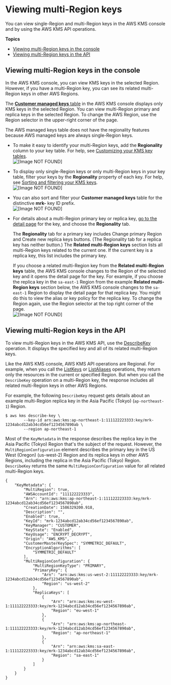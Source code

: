 # Viewing multi\-Region keys<a name="multi-region-keys-view"></a>

You can view single\-Region and multi\-Region keys in the AWS KMS console and by using the AWS KMS API operations\. 

**Topics**
+ [Viewing multi\-Region keys in the console](#mrk-view-console)
+ [Viewing multi\-Region keys in the API](#mrk-view-api)

## Viewing multi\-Region keys in the console<a name="mrk-view-console"></a>

In the AWS KMS console, you can view KMS keys in the selected Region\. However, if you have a multi\-Region key, you can see its related multi\-Region keys in other AWS Regions\.

The [**Customer managed keys** table](viewing-keys-console.md#viewing-console-navigate) in the AWS KMS console displays only KMS keys in the selected Region\. You can view multi\-Region primary and replica keys in the selected Region\. To change the AWS Region, use the Region selector in the upper\-right corner of the page\.

The AWS managed keys table does not have the regionality features because AWS managed keys are always single\-Region keys\. 
+ To make it easy to identify your multi\-Region keys, add the **Regionality** column to your key table\. For help, see [Customizing your KMS key tables](viewing-keys-console.md#viewing-console-customize)\.  
![\[Image NOT FOUND\]](http://docs.aws.amazon.com/kms/latest/developerguide/images/mrk-view-regionality-column.png)
+ To display only single\-Region keys or only multi\-Region keys in your key table, filter your keys by the **Regionality** property of each key\. For help, see [Sorting and filtering your KMS keys](viewing-keys-console.md#viewing-console-filter)\.  
![\[Image NOT FOUND\]](http://docs.aws.amazon.com/kms/latest/developerguide/images/mrk-view-regionality-filter.png)
+ You can also sort and filter your **Customer managed keys** table for the distinctive **mrk\-** key ID prefix\.  
![\[Image NOT FOUND\]](http://docs.aws.amazon.com/kms/latest/developerguide/images/mrk-view-keyid.png)
+ For details about a multi\-Region primary key or replica key, [go to the detail page](viewing-keys-console.md#viewing-details-navigate) for the key, and choose the **Regionality** tab\.

  The **Regionality** tab for a primary key includes Change primary Region and Create new replica keys buttons\. \(The Regionality tab for a replica key has neither button\.\) The **Related multi\-Region keys** section lists all multi\-Region keys related to the current one\. If the current key is a replica key, this list includes the primary key\.

  If you choose a related multi\-Region key from the **Related multi\-Region keys** table, the AWS KMS console changes to the Region of the selected key and it opens the detail page for the key\. For example, if you choose the replica key in the `sa-east-1` Region from the example **Related multi\-Region keys** section below, the AWS KMS console changes to the `sa-east-1` Region to display the detail page for that replica key\. You might do this to view the alias or key policy for the replica key\. To change the Region again, use the Region selector at the top right corner of the page\.  
![\[Image NOT FOUND\]](http://docs.aws.amazon.com/kms/latest/developerguide/images/console-regionality-tab.png)

## Viewing multi\-Region keys in the API<a name="mrk-view-api"></a>

To view multi\-Region keys in the AWS KMS API, use the [DescribeKey](https://docs.aws.amazon.com/kms/latest/APIReference/API_DescribeKey.html) operation\. It displays the specified key and all of its related multi\-Region keys\.

Like the AWS KMS console, AWS KMS API operations are Regional\. For example, when you call the [ListKeys](https://docs.aws.amazon.com/kms/latest/APIReference/API_ListKeys.html) or [ListAliases](https://docs.aws.amazon.com/kms/latest/APIReference/API_ListAliases.html) operations, they return only the resources in the current or specified Region\. But when you call the `DescribeKey` operation on a multi\-Region key, the response includes all related multi\-Region keys in other AWS Regions\.

For example, the following `DescribeKey` request gets details about an example multi\-Region replica key in the Asia Pacific \(Tokyo\) \(`ap-northeast-1`\) Region\.

```
$ aws kms describe-key \
        --key-id arn:aws:kms:ap-northeast-1:111122223333:key/mrk-1234abcd12ab34cd56ef1234567890ab \
        --region ap-northeast-1
```

Most of the `KeyMetadata` in the response describes the replica key in the Asia Pacific \(Tokyo\) Region that's the subject of the request\. However, the `MultiRegionConfiguration` element describes the primary key in the US West \(Oregon\) \(us\-west\-2\) Region and its replica keys in other AWS Regions, including the replica in the Asia Pacific \(Tokyo\) Region\. `DescribeKey` returns the same `MultiRegionConfiguration` value for all related multi\-Region keys\.

```
{
    "KeyMetadata": {
        "MultiRegion": true,        
        "AWSAccountId": "111122223333",
        "Arn": "arn:aws:kms:ap-northeast-1:111122223333:key/mrk-1234abcd12ab34cd56ef1234567890ab",
        "CreationDate": 1586329200.918,
        "Description": "",
        "Enabled": true,
        "KeyId": "mrk-1234abcd12ab34cd56ef1234567890ab",
        "KeyManager": "CUSTOMER",
        "KeyState": "Enabled",
        "KeyUsage": "ENCRYPT_DECRYPT",
        "Origin": "AWS_KMS",
        "CustomerMasterKeySpec": "SYMMETRIC_DEFAULT",
        "EncryptionAlgorithms": [
            "SYMMETRIC_DEFAULT"
        ],
        "MultiRegionConfiguration": {
            "MultiRegionKeyType": "PRIMARY",
            "PrimaryKey": {
                "Arn": "arn:aws:kms:us-west-2:111122223333:key/mrk-1234abcd12ab34cd56ef1234567890ab",
                "Region": "us-west-2"
            },
            "ReplicaKeys": [
                {
                    "Arn": "arn:aws:kms:eu-west-1:111122223333:key/mrk-1234abcd12ab34cd56ef1234567890ab",
                    "Region": "eu-west-1"
                },
                {
                    "Arn": "arn:aws:kms:ap-northeast-1:111122223333:key/mrk-1234abcd12ab34cd56ef1234567890ab",
                    "Region": "ap-northeast-1"
                },
                {
                    "Arn": "arn:aws:kms:sa-east-1:111122223333:key/mrk-1234abcd12ab34cd56ef1234567890ab",
                    "Region": "sa-east-1"
                }
            ]
        }
    }
}
```